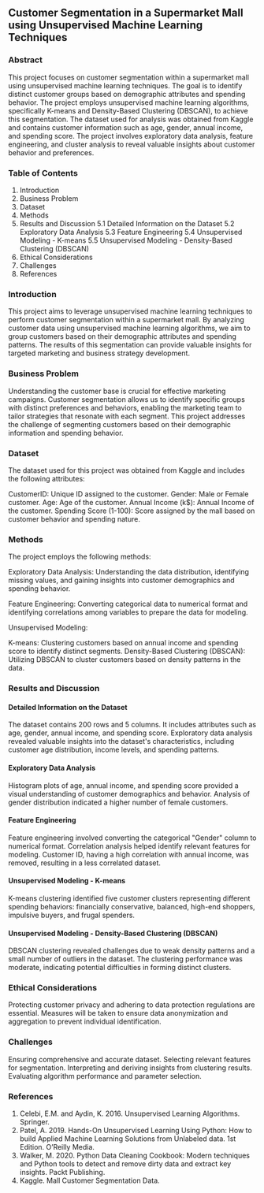 ## Customer Segmentation in a Supermarket Mall using Unsupervised Machine Learning Techniques

### Abstract
This project focuses on customer segmentation within a supermarket mall using unsupervised machine learning techniques. The goal is to identify distinct customer groups based on demographic attributes and spending behavior. The project employs unsupervised machine learning algorithms, specifically K-means and Density-Based Clustering (DBSCAN), to achieve this segmentation. The dataset used for analysis was obtained from Kaggle and contains customer information such as age, gender, annual income, and spending score. The project involves exploratory data analysis, feature engineering, and cluster analysis to reveal valuable insights about customer behavior and preferences.

### Table of Contents
1. Introduction
2. Business Problem
3. Dataset
4. Methods
5. Results and Discussion
   5.1 Detailed Information on the Dataset
   5.2 Exploratory Data Analysis
   5.3 Feature Engineering
   5.4 Unsupervised Modeling - K-means
   5.5 Unsupervised Modeling - Density-Based Clustering (DBSCAN)
7. Ethical Considerations
8. Challenges
9. References

### Introduction
This project aims to leverage unsupervised machine learning techniques to perform customer segmentation within a supermarket mall. By analyzing customer data using unsupervised machine learning algorithms, we aim to group customers based on their demographic attributes and spending patterns. The results of this segmentation can provide valuable insights for targeted marketing and business strategy development.

### Business Problem
Understanding the customer base is crucial for effective marketing campaigns. Customer segmentation allows us to identify specific groups with distinct preferences and behaviors, enabling the marketing team to tailor strategies that resonate with each segment. This project addresses the challenge of segmenting customers based on their demographic information and spending behavior.

### Dataset
The dataset used for this project was obtained from Kaggle and includes the following attributes:

CustomerID: Unique ID assigned to the customer.
Gender: Male or Female customer.
Age: Age of the customer.
Annual Income (k$): Annual Income of the customer.
Spending Score (1-100): Score assigned by the mall based on customer behavior and spending nature.

### Methods
The project employs the following methods:

Exploratory Data Analysis: Understanding the data distribution, identifying missing values, and gaining insights into customer demographics and spending behavior.

Feature Engineering: Converting categorical data to numerical format and identifying correlations among variables to prepare the data for modeling.

Unsupervised Modeling:

K-means: Clustering customers based on annual income and spending score to identify distinct segments.
Density-Based Clustering (DBSCAN): Utilizing DBSCAN to cluster customers based on density patterns in the data.

### Results and Discussion

 #### Detailed Information on the Dataset
The dataset contains 200 rows and 5 columns. It includes attributes such as age, gender, annual income, and spending score. Exploratory data analysis revealed valuable insights into the dataset's characteristics, including customer age distribution, income levels, and spending patterns.

 #### Exploratory Data Analysis
Histogram plots of age, annual income, and spending score provided a visual understanding of customer demographics and behavior. Analysis of gender distribution indicated a higher number of female customers.

#### Feature Engineering
Feature engineering involved converting the categorical "Gender" column to numerical format. Correlation analysis helped identify relevant features for modeling. Customer ID, having a high correlation with annual income, was removed, resulting in a less correlated dataset.

 #### Unsupervised Modeling - K-means
K-means clustering identified five customer clusters representing different spending behaviors: financially conservative, balanced, high-end shoppers, impulsive buyers, and frugal spenders.

 #### Unsupervised Modeling - Density-Based Clustering (DBSCAN)
DBSCAN clustering revealed challenges due to weak density patterns and a small number of outliers in the dataset. The clustering performance was moderate, indicating potential difficulties in forming distinct clusters.

### Ethical Considerations
Protecting customer privacy and adhering to data protection regulations are essential. Measures will be taken to ensure data anonymization and aggregation to prevent individual identification.

### Challenges
Ensuring comprehensive and accurate dataset.
Selecting relevant features for segmentation.
Interpreting and deriving insights from clustering results.
Evaluating algorithm performance and parameter selection.

### References
1.	Celebi, E.M. and Aydin, K. 2016. Unsupervised Learning Algorithms. Springer.
2.	Patel, A. 2019. Hands-On Unsupervised Learning Using Python: How to build Applied Machine Learning Solutions from Unlabeled data. 1st Edition. O’Reilly Media.
3.	Walker, M. 2020. Python Data Cleaning Cookbook: Modern techniques and Python tools to detect and remove dirty data and extract key insights. Packt Publishing.
4.	Kaggle. Mall Customer Segmentation Data. [](https://www.kaggle.com/datasets/vjchoudhary7/customer-segmentation-tutorial-in-python)

